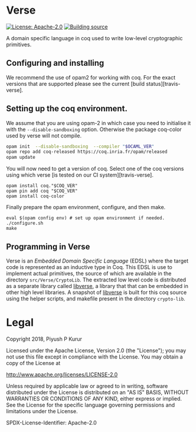 Verse
=====

[![License: Apache-2.0][shields-license]][apache-2]
[![][ci-badge]][github-actions]

A domain specific language in coq used to write low-level
cryptographic primitives.

Configuring and installing
--------------------------

We recommend the use of opam2 for working with coq. For the exact
versions that are supported please see the current [build
status][travis-verse].


## Setting up the coq environment.

We assume that you are using opam-2 in which case you need to
initialise it with the `--disable-sandboxing` option. Otherwise the
package coq-color used by verse will not compile.


```bash
opam init  --disable-sandboxing  --compiler "$OCAML_VER"
opam repo add coq-released https://coq.inria.fr/opam/released
opam update
```

You will now need to get a version of coq. Select one of the coq
versions using which verse [is tested on our CI system][travis-verse].

```
opam install coq."$COQ_VER"
opam pin add coq "$COQ_VER"
opam install coq-color
```

Finally prepare the opam environment, configure, and then make.

```
eval $(opam config env) # set up opam environment if needed.
./configure.sh
make

```

Programming in Verse
--------------------

Verse is an _Embedded Domain Specific Language_ (EDSL) where the
target code is represented as an inductive type in Coq. This EDSL is
use to implement actual primitives, the source of which are available
in the directory `src/Verse/CryptoLib`. The extracted low level code
is distributed as a separate library called [libverse], a library that
that can be embedded in other high level libraries. A snapshot of
[libverse] is built for this coq source using the helper scripts, and
makefile present in the directory `crypto-lib`.


# Legal

Copyright 2018, Piyush P Kurur

Licensed under the Apache License, Version 2.0 (the "License");
you may not use this file except in compliance with the License.
You may obtain a copy of the License at

   http://www.apache.org/licenses/LICENSE-2.0

Unless required by applicable law or agreed to in writing, software
distributed under the License is distributed on an "AS IS" BASIS,
WITHOUT WARRANTIES OR CONDITIONS OF ANY KIND, either express or implied.
See the License for the specific language governing permissions and
limitations under the License.

SPDX-License-Identifier: Apache-2.0


[wiki]: <https://github.com/raaz-crypto/verse-coq/wiki> "Verse coq repo"
[repo]: <https://github.com/raaz-crypto/verse-coq> "Verse on github"

[emailgroups]: <https://groups.google.com/forum/#!forum/hraaz> "Raaz on Google groups"

[libverse]: <https://github.com/raaz-crypto/libverse>
[shields-license]: <https://img.shields.io/badge/License-Apache--2.0-informational.svg>
[apache-2]: <http://www.apache.org/licenses/LICENSE-2.0> "Apache-2.0 license"

[ci-badge]: <https://github.com/raaz-crypto/verse-coq/workflows/CI/badge.svg> "Building source"
[github-actions]: <https://github.com/raaz-crypto/verse-coq/actions> "Github actions"
